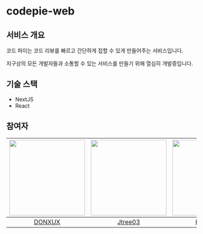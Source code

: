 # codepie-web

## 서비스 개요

코드 파이는 코드 리뷰를 빠르고 간단하게 접할 수 있게 만들어주는 서비스입니다.

지구상의 모든 개발자들과 소통할 수 있는 서비스를 만들기 위해 열심히 개발중입니다.

## 기술 스택 

- NextJS
- React

## 참여자

| <img src="https://avatars.githubusercontent.com/u/40733561" width="200" /> | <img src="https://avatars.githubusercontent.com/u/20152376" width="200" /> | <img src="https://avatars.githubusercontent.com/u/57790541" width="200" /> |
| :----------------------------------------------------------: | :----------------------------------------------------------: | :----------------------------------------------------------: |
|         [DONXUX](https://github.com/DONXUX)          |             [Jtree03](https://github.com/Jtree03)              |            [Hailey330](https://github.com/Hailey330)             |
